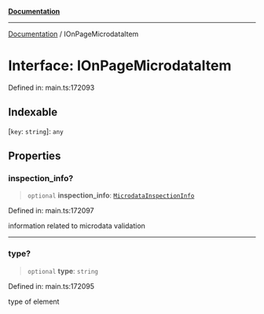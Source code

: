 [**Documentation**](../README.md)

***

[Documentation](../README.md) / IOnPageMicrodataItem

# Interface: IOnPageMicrodataItem

Defined in: main.ts:172093

## Indexable

\[`key`: `string`\]: `any`

## Properties

### inspection\_info?

> `optional` **inspection\_info**: [`MicrodataInspectionInfo`](../classes/MicrodataInspectionInfo.md)

Defined in: main.ts:172097

information related to microdata validation

***

### type?

> `optional` **type**: `string`

Defined in: main.ts:172095

type of element
